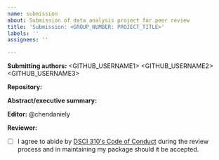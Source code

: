 ```yaml
---
name: submission
about: Submission of data analysis project for peer review
title: 'Submission: <GROUP_NUMBER: PROJECT_TITLE>'
labels: ''
assignees: ''

---
```


**Submitting authors:**  <GITHUB_USERNAME1> <GITHUB_USERNAME2> <GITHUB_USERNAME3>

**Repository:**

**Abstract/executive summary:**


**Editor:** @chendaniely 

**Reviewer:** <REVIEWER1> <REVIEWER2> <REVIEWER3>

- [ ] I agree to abide by [DSCI 310's Code of Conduct](https://ubc-dsci.github.io/dsci-310-student/coc.html) during the review process and in maintaining my package should it be accepted.
